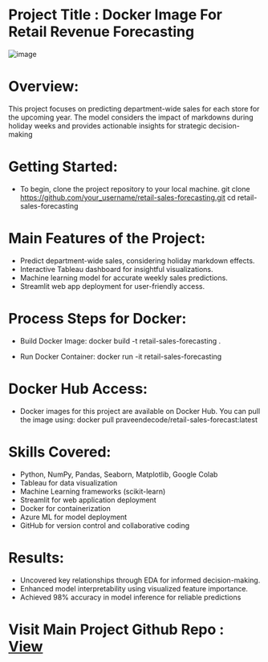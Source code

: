 # Project Title : Docker Image For Retail Revenue Forecasting

![image](https://github.com/praveendecode/Docker-rfs/assets/95226524/dcf24d6b-1dfb-4be0-b17f-a15575ecedc7)





# Overview:
This project focuses on predicting department-wide sales for each store for the upcoming year. The model considers the impact of markdowns during holiday weeks and provides actionable insights for strategic decision-making

# Getting Started:

- To begin, clone the project repository to your local machine.
   git clone https://github.com/your_username/retail-sales-forecasting.git
   cd retail-sales-forecasting

# Main Features of the Project:

- Predict department-wide sales, considering holiday markdown effects.
- Interactive Tableau dashboard for insightful visualizations.
- Machine learning model for accurate weekly sales predictions.
- Streamlit web app deployment for user-friendly access.

# Process Steps for Docker:

- Build Docker Image:
  docker build -t retail-sales-forecasting .
  
- Run Docker Container:
  docker run -it retail-sales-forecasting

# Docker Hub Access:
- Docker images for this project are available on Docker Hub. You can pull the image using:
  docker pull praveendecode/retail-sales-forecast:latest

# Skills Covered:

  - Python, NumPy, Pandas, Seaborn, Matplotlib, Google Colab
  - Tableau for data visualization
  - Machine Learning frameworks (scikit-learn)
  - Streamlit for web application deployment
  - Docker for containerization
  - Azure ML for model deployment
  - GitHub for version control and collaborative coding

# Results:

  - Uncovered key relationships through EDA for informed decision-making.
  - Enhanced model interpretability using visualized feature importance.
  - Achieved 98% accuracy in model inference for reliable predictions
    
# Visit Main Project Github Repo : [View]( https://github.com/praveendecode/Retail-Revenue-Forecasting)


